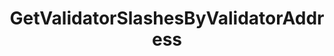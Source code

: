 ---
title: GetValidatorSlashesByValidatorAddress
excerpt: ''
api:
  file: consensus-chain-api.json
  operationId: get_distribution-validators-validator-address-slashes
deprecated: false
hidden: false
metadata:
  title: ''
  description: ''
  robots: index
next:
  description: ''
---